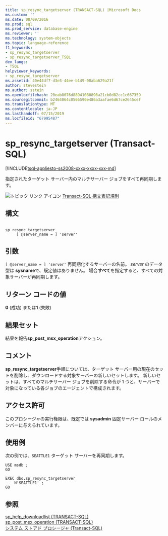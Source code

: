 ```yaml
---
title: sp_resync_targetserver (TRANSACT-SQL) |Microsoft Docs
ms.custom: ''
ms.date: 08/09/2016
ms.prod: sql
ms.prod_service: database-engine
ms.reviewer: ''
ms.technology: system-objects
ms.topic: language-reference
f1_keywords:
- sp_resync_targetserver
- sp_resync_targetserver_TSQL
dev_langs:
- TSQL
helpviewer_keywords:
- sp_resync_targetserver
ms.assetid: 40e44df7-d3e3-44ee-b149-08aba629a21f
author: stevestein
ms.author: sstein
ms.openlocfilehash: 20eab8076d88941080898a21cb0d82cc1c667359
ms.sourcegitcommit: b2464064c0566590e486a3aafae6d67ce2645cef
ms.translationtype: MT
ms.contentlocale: ja-JP
ms.lasthandoff: 07/15/2019
ms.locfileid: "67995487"
---
```

# <a name="spresynctargetserver-transact-sql"></a>sp_resync_targetserver (Transact-SQL)
[!INCLUDE[tsql-appliesto-ss2008-xxxx-xxxx-xxx-md](../../includes/tsql-appliesto-ss2008-xxxx-xxxx-xxx-md.md)]

  指定されたターゲット サーバー内のマルチサーバー ジョブをすべて再同期します。  
  
 ![トピック リンク アイコン](../../database-engine/configure-windows/media/topic-link.gif "トピック リンク アイコン") [Transact-SQL 構文表記規則](../../t-sql/language-elements/transact-sql-syntax-conventions-transact-sql.md)  
  
## <a name="syntax"></a>構文  
  
```  
  
sp_resync_targetserver  
     [ @server_name = ] 'server'  
```  
  
## <a name="arguments"></a>引数  
`[ @server_name = ] 'server'` 再同期化するサーバーの名前。 *server* のデータ型は **sysname**で、既定値はありません。 場合**すべて**を指定すると、すべての対象サーバーが再同期します。  
  
## <a name="return-code-values"></a>リターン コードの値  
 **0** (成功) または**1** (失敗)  
  
## <a name="result-sets"></a>結果セット  
 結果を報告**sp_post_msx_operation**アクション。  
  
## <a name="remarks"></a>コメント  
 **sp_resync_targetserver**手順については、ターゲット サーバー用の現在のセットを削除し、ダウンロードする対象サーバーの新しいセットします。 新しいセットは、すべてのマルチサーバー ジョブを削除する命令が 1 つと、サーバーで対象になっている各ジョブのエージェントで構成されます。  
  
## <a name="permissions"></a>アクセス許可  
 このプロシージャの実行権限は、既定では **sysadmin** 固定サーバー ロールのメンバーに与えられています。  
  
## <a name="examples"></a>使用例  
 次の例では、`SEATTLE1` ターゲット サーバーを再同期します。  
  
```  
USE msdb ;  
GO  
  
EXEC dbo.sp_resync_targetserver  
    N'SEATTLE1' ;  
GO  
```  
  
## <a name="see-also"></a>参照  
 [sp_help_downloadlist &#40;TRANSACT-SQL&#41;](../../relational-databases/system-stored-procedures/sp-help-downloadlist-transact-sql.md)   
 [sp_post_msx_operation &#40;TRANSACT-SQL&#41;](../../relational-databases/system-stored-procedures/sp-post-msx-operation-transact-sql.md)   
 [システム ストアド プロシージャ &#40;Transact-SQL&#41;](../../relational-databases/system-stored-procedures/system-stored-procedures-transact-sql.md)  
  
  
